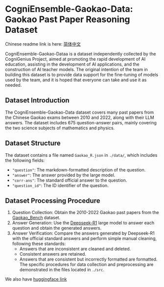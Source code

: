 # CogniEnsemble-Gaokao-Data: Gaokao Past Paper Reasoning Dataset
Chinese readme link is here: [简体中文](./README_zh.md)

CogniEnsemble-Gaokao-Dataa is a dataset independently collected by the CogniGenius Project, aimed at promoting the rapid development of AI education, assisting in the development of AI applications, and the construction of AI teacher models. The original intention of the team in building this dataset is to provide data support for the fine-tuning of models used by the team, and it is hoped that everyone can take and use it as needed.

## Dataset Introduction
The CogniEnsemble-Gaokao-Data dataset covers many past papers from the Chinese Gaokao exams between 2010 and 2022, along with their LLM answers. The dataset includes 675 question-answer pairs, mainly covering the two science subjects of mathematics and physics.

## Dataset Structure
The dataset contains a file named `Gaokao_R.json` in `./data/`, which includes the following fields:
- `"question"`: The markdown-formatted description of the question.
- `"answer"`: The answer provided by the large model.
- `"corr-ans"`: The standard official answer to the question.
- `"question_id"`: The ID identifier of the question.

## Dataset Processing Procedure
1. Question Collection: Obtain the 2010-2022 Gaokao past papers from the [Gaokao_Bench](https://github.com/OpenLMLab/GAOKAO-Bench) dataset.
2. Answer Generation: Use the [Deepseek-R1](https://github.com/deepseek-ai/DeepSeek-R1) large model to answer each question and obtain the generated answers.
3. Answer Verification: Compare the answers generated by Deepseek-R1 with the official standard answers and perform simple manual cleaning, following these standards:
    - Answers that are inconsistent are cleaned and deleted.
    - Consistent answers are retained.
    - Answers that are consistent but incorrectly formatted are formatted.
The specific procedures for data collection and preprocessing are demonstrated in the files located in `./src`.

We also have [huggingface link](https://huggingface.co/datasets/Interstellar174/Gaokao-LLM-data)
